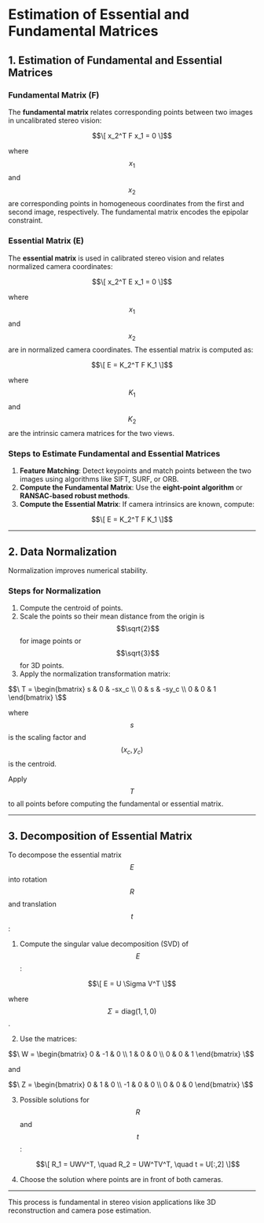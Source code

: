 # Estimation of Essential and Fundamental Matrices

## 1. Estimation of Fundamental and Essential Matrices

### Fundamental Matrix (F)
The **fundamental matrix** relates corresponding points between two images in uncalibrated stereo vision:

$$\[
x_2^T F x_1 = 0
\]$$

where $$x_1$$ and $$x_2$$ are corresponding points in homogeneous coordinates from the first and second image, respectively. The fundamental matrix encodes the epipolar constraint.

### Essential Matrix (E)
The **essential matrix** is used in calibrated stereo vision and relates normalized camera coordinates:

$$\[
x_2^T E x_1 = 0
\]$$

where $$x_1$$ and $$x_2$$ are in normalized camera coordinates. The essential matrix is computed as:

$$\[
E = K_2^T F K_1
\]$$

where $$K_1$$ and $$K_2$$ are the intrinsic camera matrices for the two views.

### Steps to Estimate Fundamental and Essential Matrices
1. **Feature Matching**: Detect keypoints and match points between the two images using algorithms like SIFT, SURF, or ORB.
2. **Compute the Fundamental Matrix**: Use the **eight-point algorithm** or **RANSAC-based robust methods**.
3. **Compute the Essential Matrix**: If camera intrinsics are known, compute:

$$\[
E = K_2^T F K_1
\]$$

---

## 2. Data Normalization

Normalization improves numerical stability.

### Steps for Normalization
1. Compute the centroid of points.
2. Scale the points so their mean distance from the origin is $$\sqrt{2}$$ for image points or $$\sqrt{3}$$ for 3D points.
3. Apply the normalization transformation matrix:

$$\
T = \begin{bmatrix}
s & 0 & -sx_c \\
0 & s & -sy_c \\
0 & 0 & 1
\end{bmatrix}
\$$

   where $$s$$ is the scaling factor and $$(x_c, y_c)$$ is the centroid.

Apply $$T$$ to all points before computing the fundamental or essential matrix.

---

## 3. Decomposition of Essential Matrix

To decompose the essential matrix $$E$$ into rotation $$R$$ and translation $$t$$:

1. Compute the singular value decomposition (SVD) of $$E$$:

$$\[
E = U \Sigma V^T
\]$$

   where $$\Sigma = \text{diag}(1, 1, 0)$$.

2. Use the matrices:

$$\
W = \begin{bmatrix} 0 & -1 & 0 \\
1 & 0 & 0 \\
0 & 0 & 1 \end{bmatrix}
\$$
   
   and
   
$$\
Z = \begin{bmatrix} 0 & 1 & 0 \\
-1 & 0 & 0 \\ 
0 & 0 & 0 \end{bmatrix}
\$$

3. Possible solutions for $$R$$ and $$t$$:

   $$\[
   R_1 = UWV^T, \quad R_2 = UW^TV^T, \quad t = U[:,2]
   \]$$

4. Choose the solution where points are in front of both cameras.

---

This process is fundamental in stereo vision applications like 3D reconstruction and camera pose estimation.

